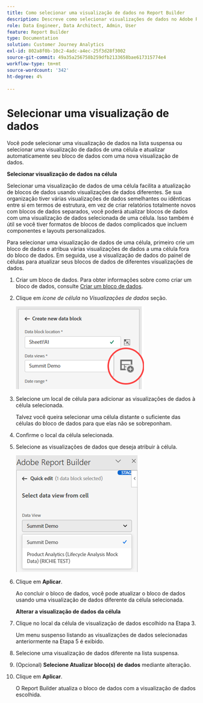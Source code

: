 ```yaml
---
title: Como selecionar uma visualização de dados no Report Builder
description: Descreve como selecionar visualizações de dados no Adobe Report Builder
role: Data Engineer, Data Architect, Admin, User
feature: Report Builder
type: Documentation
solution: Customer Journey Analytics
exl-id: 802a8f0b-10c2-4adc-a4ec-25f3d28f3002
source-git-commit: 49a35a256758b259dfb2133658bae617315774e4
workflow-type: tm+mt
source-wordcount: '342'
ht-degree: 4%

---
```


# Selecionar uma visualização de dados

Você pode selecionar uma visualização de dados na lista suspensa ou selecionar uma visualização de dados de uma célula e atualizar automaticamente seu bloco de dados com uma nova visualização de dados.

**Selecionar visualização de dados na célula**

Selecionar uma visualização de dados de uma célula facilita a atualização de blocos de dados usando visualizações de dados diferentes. Se sua organização tiver várias visualizações de dados semelhantes ou idênticas entre si em termos de estrutura, em vez de criar relatórios totalmente novos com blocos de dados separados, você poderá atualizar blocos de dados com uma visualização de dados selecionada de uma célula. Isso também é útil se você tiver formatos de blocos de dados complicados que incluem componentes e layouts personalizados.

Para selecionar uma visualização de dados de uma célula, primeiro crie um bloco de dados e atribua várias visualizações de dados a uma célula fora do bloco de dados. Em seguida, use a visualização de dados do painel de células para atualizar seus blocos de dados de diferentes visualizações de dados.

1. Criar um bloco de dados.
Para obter informações sobre como criar um bloco de dados, consulte [Criar um bloco de dados](/help/report-builder/create-a-data-block.md).

1. Clique em *ícone de célula* no *Visualizações de dados* seção.

   ![Clique no ícone da célula.](/help/report-builder/assets/cell-icon.png)

1. Selecione um local de célula para adicionar as visualizações de dados à célula selecionada.

   Talvez você queira selecionar uma célula distante o suficiente das células do bloco de dados para que elas não se sobreponham.

1. Confirme o local da célula selecionada.

1. Selecione as visualizações de dados que deseja atribuir à célula.

   ![Selecionar visualizações de dados.](/help/report-builder/assets/select-data-view.png)

1. Clique em **Aplicar**.

   Ao concluir o bloco de dados, você pode atualizar o bloco de dados usando uma visualização de dados diferente da célula selecionada.

   **Alterar a visualização de dados da célula**

1. Clique no local da célula de visualização de dados escolhido na Etapa 3.

   Um menu suspenso listando as visualizações de dados selecionadas anteriormente na Etapa 5 é exibido.

1. Selecione uma visualização de dados diferente na lista suspensa.

1. (Opcional) **Selecione Atualizar bloco(s) de dados** mediante alteração.

1. Clique em **Aplicar**.

   O Report Builder atualiza o bloco de dados com a visualização de dados escolhida.
